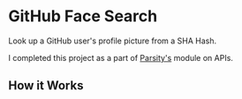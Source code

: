 # GitHub Face Search

Look up a GitHub user's profile picture from a SHA Hash.

I completed this project as a part of [Parsity's](https://www.parsity.io) module on APIs.

## How it Works
